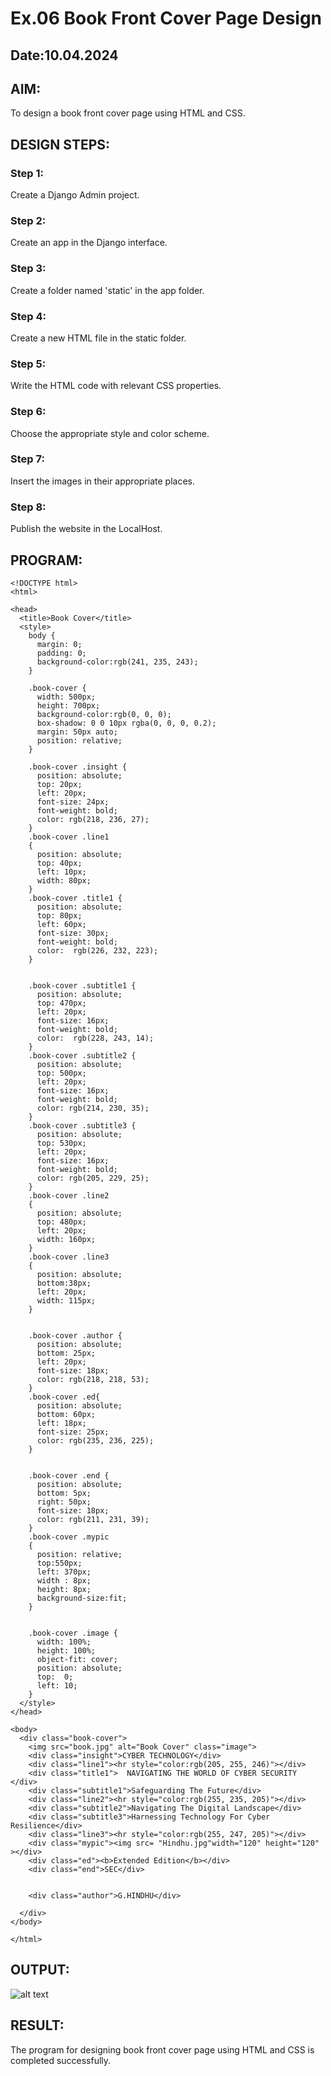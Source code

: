 # Ex.06 Book Front Cover Page Design
## Date:10.04.2024

## AIM:
To design a book front cover page using HTML and CSS.

## DESIGN STEPS:

### Step 1:
Create a Django Admin project.

### Step 2:
Create an app in the Django interface.

### Step 3:
Create a folder named 'static' in the app folder.

### Step 4:
Create a new HTML file in the static folder.

### Step 5:
Write the HTML code with relevant CSS properties.

### Step 6:
Choose the appropriate style and color scheme.

### Step 7:
Insert the images in their appropriate places.

### Step 8:
Publish the website in the LocalHost.

## PROGRAM:
```
<!DOCTYPE html>
<html>

<head>
  <title>Book Cover</title>
  <style>
    body {
      margin: 0;
      padding: 0;
      background-color:rgb(241, 235, 243);
    }

    .book-cover {
      width: 500px;
      height: 700px;
      background-color:rgb(0, 0, 0);
      box-shadow: 0 0 10px rgba(0, 0, 0, 0.2);
      margin: 50px auto;
      position: relative;
    }
    
    .book-cover .insight {
      position: absolute;
      top: 20px;
      left: 20px;
      font-size: 24px;
      font-weight: bold;
      color: rgb(218, 236, 27);
    }
    .book-cover .line1
    {
      position: absolute;
      top: 40px;
      left: 10px;
      width: 80px;
    }
    .book-cover .title1 {
      position: absolute;
      top: 80px;
      left: 60px;
      font-size: 30px;
      font-weight: bold;
      color:  rgb(226, 232, 223);
    }
    

    .book-cover .subtitle1 {
      position: absolute;
      top: 470px;
      left: 20px;
      font-size: 16px;
      font-weight: bold;
      color:  rgb(228, 243, 14);
    }
    .book-cover .subtitle2 {
      position: absolute;
      top: 500px;
      left: 20px;
      font-size: 16px;
      font-weight: bold;
      color: rgb(214, 230, 35);
    }
    .book-cover .subtitle3 {
      position: absolute;
      top: 530px;
      left: 20px;
      font-size: 16px;
      font-weight: bold;
      color: rgb(205, 229, 25);
    }
    .book-cover .line2
    {
      position: absolute;
      top: 480px;
      left: 20px;
      width: 160px;
    }
    .book-cover .line3
    {
      position: absolute;
      bottom:38px;
      left: 20px;
      width: 115px;
    }


    .book-cover .author {
      position: absolute;
      bottom: 25px;
      left: 20px;
      font-size: 18px;
      color: rgb(218, 218, 53);
    }
    .book-cover .ed{
      position: absolute;
      bottom: 60px;
      left: 18px;
      font-size: 25px;
      color: rgb(235, 236, 225);
    }

 
    .book-cover .end {
      position: absolute;
      bottom: 5px;
      right: 50px;
      font-size: 18px;
      color: rgb(211, 231, 39);
    }
    .book-cover .mypic
    {
      position: relative;
      top:550px;
      left: 370px;
      width : 8px;
      height: 8px;
      background-size:fit;
    }


    .book-cover .image {
      width: 100%;
      height: 100%;
      object-fit: cover;
      position: absolute;
      top:  0;
      left: 10;
    }
  </style>
</head>

<body>
  <div class="book-cover">
    <img src="book.jpg" alt="Book Cover" class="image">
    <div class="insight">CYBER TECHNOLOGY</div>
    <div class="line1"><hr style="color:rgb(205, 255, 246)"></div>
    <div class="title1">  NAVIGATING THE WORLD OF CYBER SECURITY </div>
    <div class="subtitle1">Safeguarding The Future</div>
    <div class="line2"><hr style="color:rgb(255, 235, 205)"></div>
    <div class="subtitle2">Navigating The Digital Landscape</div>
    <div class="subtitle3">Harnessing Technology For Cyber Resilience</div>
    <div class="line3"><hr style="color:rgb(255, 247, 205)"></div>
    <div class="mypic"><img src= "Hindhu.jpg"width="120" height="120" ></div>
    <div class="ed"><b>Extended Edition</b></div>
    <div class="end">SEC</div>
    

    <div class="author">G.HINDHU</div>

  </div>
</body>

</html>

```

## OUTPUT:
























![alt text](<Screenshot 2024-04-09 202557.png>)

## RESULT:
The program for designing book front cover page using HTML and CSS is completed successfully.
